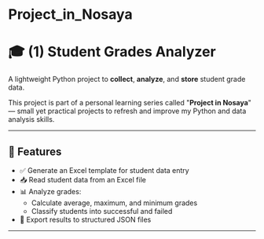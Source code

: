 # **Project_in_Nosaya**

# 🎓 (1) Student Grades Analyzer

A lightweight Python project to **collect**, **analyze**, and **store** student grade data.

This project is part of a personal learning series called "**Project in Nosaya**" — small yet practical projects to refresh and improve my Python and data analysis skills.

---

## 🚀 Features

- ✅ Generate an Excel template for student data entry
- 📥 Read student data from an Excel file
- 📊 Analyze grades:
  - Calculate average, maximum, and minimum grades
  - Classify students into successful and failed
- 📁 Export results to structured JSON files

---

